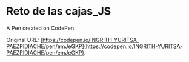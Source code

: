 # Reto de las cajas_JS

A Pen created on CodePen.

Original URL: [https://codepen.io/INGRITH-YURITSA-PAEZPIDIACHE/pen/emJeGKP](https://codepen.io/INGRITH-YURITSA-PAEZPIDIACHE/pen/emJeGKP).

